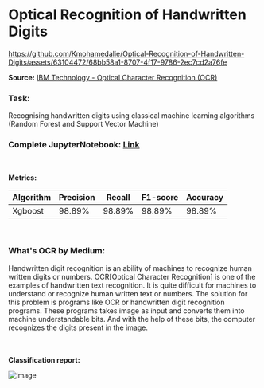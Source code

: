 

  
# Optical Recognition of Handwritten Digits 

  
<!-- ![image](https://github.com/Kmohamedalie/Optical-Recognition-of-Handwritten-Digits/assets/63104472/da92e694-35df-4dd1-af7d-10f11868a9df) -->


https://github.com/Kmohamedalie/Optical-Recognition-of-Handwritten-Digits/assets/63104472/68bb58a1-8707-4f17-9786-2ec7cd2a76fe

**Source:** [IBM Technology - Optical Character Recognition (OCR)](https://www.youtube.com/watch?v=or8AcS6y1xg)





<h3><b>Task:</b></h3> Recognising handwritten digits using classical machine learning algorithms (Random Forest and Support Vector Machine)

### **Complete JupyterNotebook:** [Link](https://github.com/Kmohamedalie/Optical-Recognition-of-Handwritten-Digits/tree/master/Notebook)

<br>


**Metrics:**

| Algorithm | Precision | Recall  | F1-score | Accuracy |
|-----------|-----------|---------|----------|----------|
| Xgboost   | 98.89%    |  98.89% | 98.89%   | 98.89%   |



<br>





<h3>What's OCR by Medium:</h3>
Handwritten digit recognition is an ability of machines to recognize human written digits or numbers. OCR[Optical Character Recognition] is one of the examples of handwritten text recognition. It is quite difficult for machines to understand or recognize human written text or numbers. The solution for this problem is programs like OCR or handwritten digit recognition programs. These programs takes image as input and converts them into machine understandable bits. And with the help of these bits, the computer recognizes the digits present in the image.


<br>
<br>
<br>

**Classification report:**


![image](https://github.com/Kmohamedalie/Optical-Recognition-of-Handwritten-Digits/assets/63104472/c2dd158b-4044-4526-967e-f68d8de1cf22)



<div align="center">
</div>








